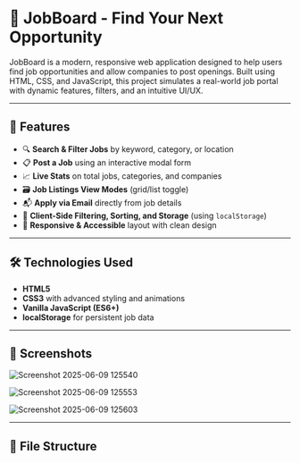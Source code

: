 # 💼 JobBoard - Find Your Next Opportunity

JobBoard is a modern, responsive web application designed to help users find job opportunities and allow companies to post openings. Built using HTML, CSS, and JavaScript, this project simulates a real-world job portal with dynamic features, filters, and an intuitive UI/UX.

---

## 🚀 Features

- 🔍 **Search & Filter Jobs** by keyword, category, or location
- 📋 **Post a Job** using an interactive modal form
- 📈 **Live Stats** on total jobs, categories, and companies
- 🗃️ **Job Listings View Modes** (grid/list toggle)
- 📬 **Apply via Email** directly from job details
- 🧠 **Client-Side Filtering, Sorting, and Storage** (using `localStorage`)
- 🧩 **Responsive & Accessible** layout with clean design

---

## 🛠️ Technologies Used

- **HTML5**
- **CSS3** with advanced styling and animations
- **Vanilla JavaScript (ES6+)**
- **localStorage** for persistent job data

---

## 📸 Screenshots
![Screenshot 2025-06-09 125540](https://github.com/user-attachments/assets/eb4665ff-0626-47f5-92b1-487aadffd296)

![Screenshot 2025-06-09 125553](https://github.com/user-attachments/assets/3922f0c0-412e-496c-bd09-ee847f026cbc)

![Screenshot 2025-06-09 125603](https://github.com/user-attachments/assets/4051229d-195c-4dda-bae5-3439256e8ce6)



---

## 📂 File Structure
